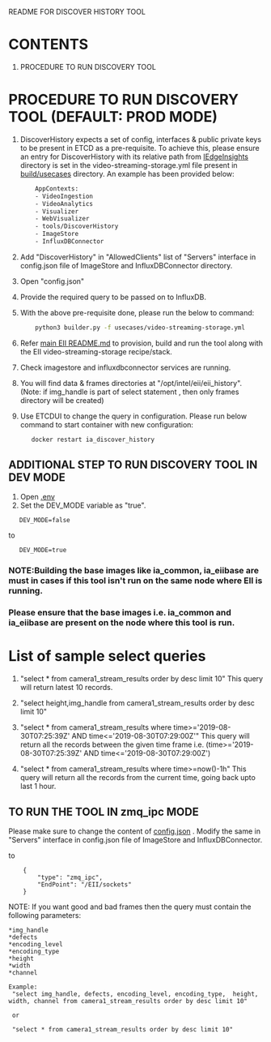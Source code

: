 README FOR DISCOVER HISTORY TOOL

# CONTENTS #

1. PROCEDURE TO RUN DISCOVERY TOOL

# PROCEDURE TO RUN DISCOVERY TOOL (DEFAULT: PROD MODE) #

 1. DiscoverHistory expects a set of config, interfaces & public private keys to be present in ETCD as a pre-requisite.
    To achieve this, please ensure an entry for DiscoverHistory with its relative path from [IEdgeInsights](../../) directory is set in the video-streaming-storage.yml file present in [build/usecases](../../build/usecases) directory. An example has been provided below:
    ```sh
        AppContexts:
        - VideoIngestion
        - VideoAnalytics
        - Visualizer
        - WebVisualizer
        - tools/DiscoverHistory
        - ImageStore
        - InfluxDBConnector
    ```
 2. Add "DiscoverHistory" in "AllowedClients" list of "Servers" interface in config.json file of ImageStore and InfluxDBConnector directory.

 3. Open "config.json"
 4. Provide the required query to be passed on to InfluxDB.
 5. With the above pre-requisite done, please run the below to command:
    ```sh
        python3 builder.py -f usecases/video-streaming-storage.yml
    ```
 6. Refer [main EII README.md](../../README.md) to provision, build and run the tool along with the EII video-streaming-storage recipe/stack.
 7. Check imagestore and influxdbconnector services are running.
 8. You will find data & frames directories at "/opt/intel/eii/eii_history".
    (Note: if img_handle is part of select statement , then only frames
    directory will be created)
 9. Use ETCDUI to change the query in configuration. Please run below command to start container with new configuration:
     ```sh
        docker restart ia_discover_history
     ```
 ## ADDITIONAL STEP TO RUN DISCOVERY TOOL IN DEV MODE
 1. Open [.env](../../build/.env)
 2. Set the DEV_MODE variable as "true".
 ```
    DEV_MODE=false
 ```
to
 ```
    DEV_MODE=true
 ```

### NOTE:Building the base images like ia_common, ia_eiibase are must in cases if this tool isn't run on the same node where EII is running.
### Please ensure that the base images i.e. ia_common and ia_eiibase are present on the node where this tool is run.

# List of sample select queries #

1. "select * from camera1_stream_results order by desc limit 10"
   This query will return latest 10 records.

2. "select height,img_handle from camera1_stream_results order by desc limit 10"

3. "select * from camera1_stream_results where time>='2019-08-30T07:25:39Z' AND time<='2019-08-30T07:29:00Z'"
    This query will return all the records between the given time frame i.e. (time>='2019-08-30T07:25:39Z' AND time<='2019-08-30T07:29:00Z')

4. "select * from camera1_stream_results where time>=now()-1h"
    This query will return all the records from the current time, going back upto last 1 hour.

## TO RUN THE TOOL IN zmq_ipc MODE
Please make sure to change the content of [config.json](DiscoverHistory/config/eii_config.json) . Modify the same in "Servers" interface in config.json file of ImageStore and InfluxDBConnector. 

to
```
    {
        "type": "zmq_ipc",
        "EndPoint": "/EII/sockets"
    }
```


NOTE: If you want good and bad frames then the query must contain the following parameters:
	
	*img_handle
	*defects
	*encoding_level
	*encoding_type
	*height
	*width
	*channel

    Example: 
     "select img_handle, defects, encoding_level, encoding_type,  height, width, channel from camera1_stream_results order by desc limit 10"

     or

     "select * from camera1_stream_results order by desc limit 10"



